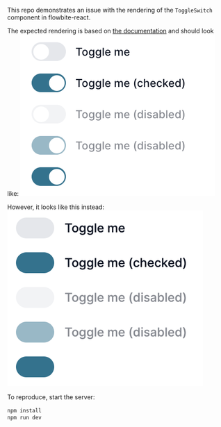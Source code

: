 This repo demonstrates an issue with the rendering of the `ToggleSwitch` component in flowbite-react.

The expected rendering is based on [the documentation](https://flowbite-react.com/docs/components/forms#toggle-switch) and should look like:
![expected](images/toggle-switch-expected.png)

However, it looks like this instead:
![expected](images/toggle-switch-actual.png)

To reproduce, start the server:
```
npm install
npm run dev
```